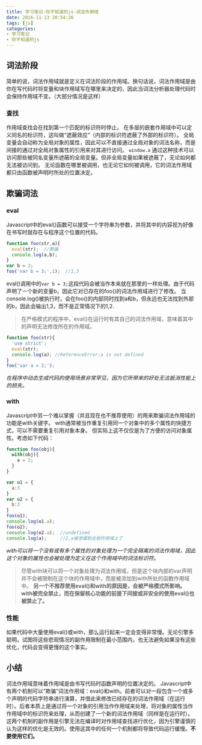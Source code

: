 ```yaml
---
title: 学习笔记-你不知道的js-词法作用域
date: 2016-11-13 20:54:26
tags: [js]
categories:
- 学习笔记
- 你不知道的js
---
```


## 词法阶段
简单的说，词法作用域就是定义在词法阶段的作用域。换句话说，词法作用域是由你在写代码时将变量和块作用域写在哪里来决定的，因此当词法分析器处理代码时会保持作用域不变。（大部分情况是这样）

### 查找
作用域查找会在找到第一个匹配的标识符时停止。
在多层的嵌套作用域中可以定义同名的标识符，这叫做“遮蔽效应”（内部的标识符遮蔽了外部的标识符）。
全局变量会自动称为全局对象的属性，因此可以不直接通过全局对象的词法名称，而是间接的通过对全局对象属性的引用来对其进行访问。
`window.a`
通过这种技术可以访问那些被同名变量所遮蔽的全局变量。但非全局变量如果被遮蔽了，无论如何都无法被访问到。
无论函数在哪里被调用，也无论它如何被调用，它的词法作用域都只由函数被声明时所处的位置决定。

## 欺骗词法
### eval
Javascript中的eval()函数可以接受一个字符串为参数，并将其中的内容视为好像在书写时就存在与程序这个位置的代码。
```js
function foo(str,a){
  eval(str);  //欺骗
  console.log(a,b);
}
var b = 2;
foo('var b = 3;',1);  //1,3
```

eval()调用中的`var b = 3;`这段代码会被当作本来就在那里的一样处理。由于代码声明了一个新的变量b，因此它对已存在的foo()的词法作用域进行了修改。
当console.log()被执行时，会在foo()的内部同时找到a和b，但永远也无法找到外部的b，因此会输出1,3，而不是正常情况下的1,2.
> 在严格模式的程序中，eval()在运行时有其自己的词法作用域，意味着其中的声明无法修改所在的作用域。
```js
function foo(str){
  'use strict';
  eval(str);
  console.log(a); //ReferenceError:a is not defined
}
foo('var a = 2;');
```
*在程序中动态生成代码的使用场景非常罕见，因为它所带来的好处无法抵消性能上的损失。*

### with
Javascript中另一个难以掌握（并且现在也不推荐使用）的用来欺骗词法作用域的功能是with关键字。
with通常被当作重复引用同一个对象中的多个属性的快捷方式，可以不需要重复引用对象本身。
但实际上这不仅仅是为了方便的访问对象属性。考虑如下代码：
```js
function foo(obj){
  with(obj){
    a = 2;
  }
}

var o1 = {
  a:3
}
var o2 = {
  b:3
}
foo(o1);
console.log(o1.a);
foo(o2);
console.log(o2.a);  //undefined
console.log(a);     //2,a被泄漏到全局作用域上了
```
*with可以将一个没有或有多个属性的对象处理为一个完全隔离的词法作用域，因此这个对象的属性也会被处理为定义在这个作用域中的词法标识符。*
> 尽管with块可以将一个对象处理为词法作用域，但是这个块内部的var声明并不会被限制在这个块的作用域中，而是被添加到with所处的函数作用域中。
**另一个不推荐使用eval()和with的原因是，会被严格模式所影响。with被完全禁止，而在保留核心功能的前提下间接或非安全的使用eval()也被禁止了。**

### 性能
如果代码中大量使用eval()或with，那么运行起来一定会变得非常慢。无论引擎多聪明，试图将这些悲观情况的副作用限制在最小范围内，也无法避免如果没有这些优化，代码会变得更慢的这个事实。

## 小结
词法作用域意味着作用域是由书写代码时函数声明的位置决定的。
Javascript中有两个机制可以“欺骗”词法作用域：eval()和with。前者可以对一段包含一个或多个声明的代码字符串进行演算，并借此来修改已经存在的词法作用域（在运行时）。后者本质上是通过将一个对象的引用当作作用域来处理，将对象的属性当作作用域中的标识符来处理，从而创建了一个新的词法作用域（同样是在运行时）。
这两个机制的副作用是引擎无法在编译时对作用域查找进行优化，因为引擎谨慎的认为这样的优化是无效的。使用这其中的任何一个机制都将导致代码运行缓慢。**不要使用它们。**

